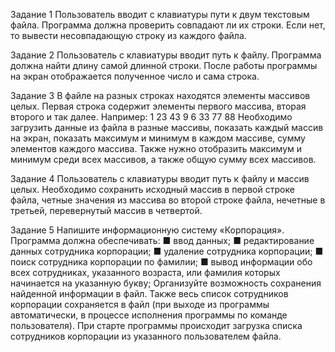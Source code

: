 Задание 1
Пользователь вводит с клавиатуры пути к двум текстовым файла. Программа должна проверить совпадают
ли их строки. Если нет, то вывести несовпадающую строку
из каждого файла.

Задание 2
Пользователь с клавиатуры вводит путь к файлу. Программа должна найти длину самой длинной строки. После
работы программы на экран отображается полученное
число и сама строка.

Задание 3
В файле на разных строках находятся элементы массивов целых. Первая строка содержит элементы первого
массива, вторая второго и так далее. Например:
1 23 43 9
6 33 77 88
Необходимо загрузить данные из файла в разные массивы, показать каждый массив на экран, показать максимум
и минимум в каждом массиве, сумму элементов каждого
массива. Также нужно отобразить максимум и минимум
среди всех массивов, а также общую сумму всех массивов.

Задание 4
Пользователь с клавиатуры вводит путь к файлу и массив целых. Необходимо сохранить исходный массив в первой строке файла, четные значения из массива во второй
строке файла, нечетные в третьей, перевернутый массив
в четвертой.

Задание 5
Напишите информационную систему «Корпорация».
Программа должна обеспечивать:
■ ввод данных;
■ редактирование данных сотрудника корпорации;
■ удаление сотрудника корпорации;
■ поиск сотрудника корпорации по фамилии;
■ вывод информации обо всех сотрудниках, указанного
возраста, или фамилия которых начинается на указанную букву;
Организуйте возможность сохранения найденной
информации в файл.
Также весь список сотрудников корпорации сохраняется
в файл (при выходе из программы автоматически, в процессе исполнения программы по команде пользователя).
При старте программы происходит загрузка списка
сотрудников корпорации из указанного пользователем
файла.
